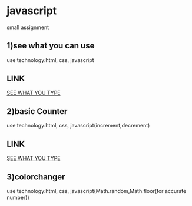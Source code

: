 # javascript
small assignment
## 1)see what you can use
use technology:html, css, javascript

## LINK
[SEE WHAT YOU TYPE](https://nd1seewhatyoutype.netlify.app/)

## 2)basic Counter
use technology:html, css, javascript(increment,decrement)

## LINK
[SEE WHAT YOU TYPE](https://nd2basiccounter.netlify.app/)

## 3)colorchanger
use technology:html, css, javascript(Math.random,Math.floor(for accurate number))

